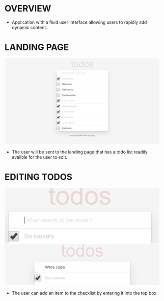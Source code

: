 # OVERVIEW

* Application with a fluid user interface allowing users to rapidly add dynamic content.


# LANDING PAGE

<img src='todohome.PNG'>

* The user will be sent to the landing page that has a todo list readily availble for the user to edit.


# EDITING TODOS

<img src='todoadd.PNG'> <img src='todoadd1.PNG'>

* The user can add an item to the checklist by entering it into the top box.